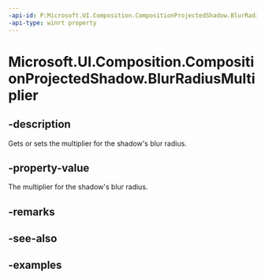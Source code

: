 ```yaml
---
-api-id: P:Microsoft.UI.Composition.CompositionProjectedShadow.BlurRadiusMultiplier
-api-type: winrt property
---
```


<!-- Property syntax.
public float BlurRadiusMultiplier { get;  set; }
-->

# Microsoft.UI.Composition.CompositionProjectedShadow.BlurRadiusMultiplier

## -description

Gets or sets the multiplier for the shadow's blur radius.

## -property-value

The multiplier for the shadow's blur radius.

## -remarks

## -see-also

## -examples

